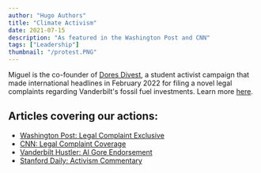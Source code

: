 ```yaml
---
author: "Hugo Authors"
title: "Climate Activism"
date: 2021-07-15
description: "As featured in the Washington Post and CNN"
tags: ["Leadership"]
thumbnail: "/protest.PNG"
---
```


Miguel is the co-founder of [Dores Divest](https://divestvanderbilt.com/), a student activist campaign that made international headlines in February 2022 for filing a novel legal complaints regarding Vanderbilt's fossil fuel investments. Learn more [here](https://divestvanderbilt.com/).

## Articles covering our actions:

- [Washington Post: Legal Complaint Exclusive](https://www.washingtonpost.com/education/2022/02/16/college-fossil-fuel-divest-legal-action/)
- [CNN: Legal Complaint Coverage](https://www.cnn.com/2022/04/09/us/college-students-fossil-fuel-legal-action-climate/index.html)
- [Vanderbilt Hustler: Al Gore Endorsement](https://vanderbilthustler.com/44409/featured/of-course-al-gore-endorses-vanderbilt-divesting-from-fossil-fuels/)
- [Stanford Daily: Activism Commentary](https://stanforddaily.com/2022/02/16/climate-defense-project-and-fossil-free-stanford-file-legal-complaint-against-stanford/)
